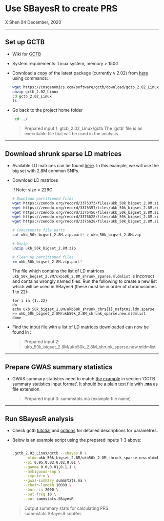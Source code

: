 Use SBayesR to create PRS
================
X Shen
04 December, 2020

-----

## Set up GCTB

  - Wiki for [GCTB](https://cnsgenomics.com/software/gctb/#Overview)

  - System requirements: Linux system, memory \> 150G

  - Download a copy of the latest package (currently v 2.02) from
    [here](https://cnsgenomics.com/software/gctb/#download/) using
    commands:
    
    ``` bash
    wget https://cnsgenomics.com/software/gctb/download/gctb_2.02_Linux.zip 
    unzip gctb_2.02_Linux 
    cd gctb_2.02_Linux 
    ls
    ```

  - Go back to the project home folder
    
    ``` bash
     cd ../
    ```
    
    > Prepared input 1: gtcb\_2.02\_Linux/gctb The ‘gctb’ file is an
    > executable file that will be used in the analysis.

-----

## Download shrunk sparse LD matrices

  - Available LD matrices can be found
    [here](https://cnsgenomics.com/software/gctb/#LDmatrices). In this
    example, we will use the big set with 2.8M common SNPs.

  - Download LD matrices
    
    \!\! Note: size = 226G
    
    ``` bash
    # Download partitioned files
    wget https://zenodo.org/record/3375373/files/ukb_50k_bigset_2.8M.zip.partaa
    wget https://zenodo.org/record/3376357/files/ukb_50k_bigset_2.8M.zip.partab
    wget https://zenodo.org/record/3376456/files/ukb_50k_bigset_2.8M.zip.partac
    wget https://zenodo.org/record/3376628/files/ukb_50k_bigset_2.8M.zip.partad
    wget https://zenodo.org/record/3376628/files/ukb_50k_bigset_2.8M.zip.partae
    
    # Concatenate file parts
    cat ukb_50k_bigset_2.8M.zip.part* > ukb_50k_bigset_2.8M.zip 
    
    # Unzip
    unzip ukb_50k_bigset_2.8M.zip
    
    # Clean up partitioned files
    rm ukb_50k_bigset_2.8M.zip.part*
    ```
    The file which contains the list of LD matrices `ukb_50k_begset_2.8M/ukb50k_2.8M_shrunk_sparse.mldmlist` is incorrect and contains wrongly named files. Run the following to create a new list which will be used in SBayesR (these must be in order of chromosomes 1 to 22):
    ```
    for i in {1..22}
    do
    echo ukb_50k_bigset_2.8M/ukb50k_shrunk_chr${i}_mafpt01.ldm.sparse >> ukb_50k_bigset_2.8M/ukb50k_2.8M_shrunk_sparse.new.mldmlist
    done
    ```

  - Find the input file with a list of LD matrices downloaded can now be
    found in :
    
    > Prepared input 2:
    > ukb\_50k\_bigset\_2.8M/ukb50k\_2.8M\_shrunk\_sparse.new.mldmlist

-----

## Prepare GWAS summary statistics

  - GWAS summary statistics need to match [the
    example](https://cnsgenomics.com/software/gctb/#Tutorial) in section
    ‘GCTB summary statistics input format’. <span class="ul">It should
    be a plain text file with **.ma** as file extension</span>.
    
    > Prepared input 3: summstats.ma (example file name)

-----

## Run SBayesR analysis

  - Check gctb
    [tutotial](https://cnsgenomics.com/software/gctb/#Tutorial) and
    [options](https://cnsgenomics.com/software/gctb/#Options) for
    detailed descriptions for parametres.

  - Below is an example script using the prepared inputs 1-3 above:
    
    ``` bash
    
    .gctb_2.02_Linux/gctb --sbayes R \
         --mldm ukb_50k_bigset_2.8M/ukb50k_2.8M_shrunk_sparse.new.mldmlist \
         --pi 0.95,0.02,0.02,0.01 \
         --gamma 0.0,0.01,0.1,1 \
         --ambiguous-snp \
         --impute-n \
         --gwas-summary summstats.ma \
         --chain-length 10000 \
         --burn-in 2000 \
         --out-freq 10 \
         --out summstats.SBayesR
    ```
    
    > Output summary stats for calculating PRS: summstats.SBayesR.snpRes
